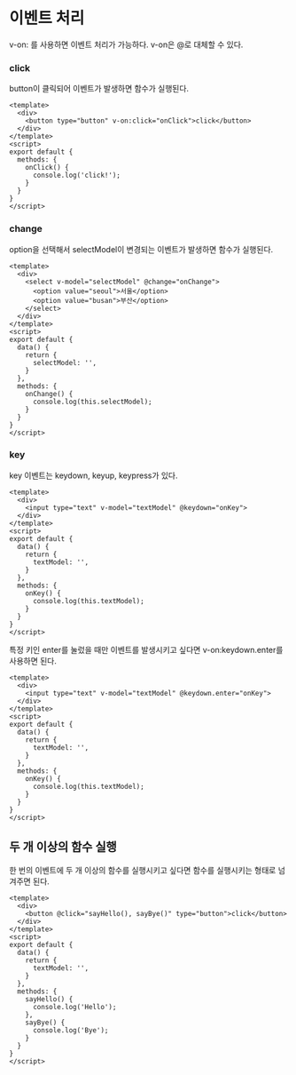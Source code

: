 # 이벤트 처리

v-on: 를 사용하면 이벤트 처리가 가능하다. v-on은 @로 대체할 수 있다.

### click

button이 클릭되어 이벤트가 발생하면 함수가 실행된다.

```
<template>
  <div>
    <button type="button" v-on:click="onClick">click</button>
  </div>
</template>
<script>
export default {
  methods: {
    onClick() {
      console.log('click!');
    }
  }
}
</script>
```

### change

option을 선택해서 selectModel이 변경되는 이벤트가 발생하면 함수가 실행된다.

```
<template>
  <div>
    <select v-model="selectModel" @change="onChange">
      <option value="seoul">서울</option>
      <option value="busan">부산</option>
    </select>
  </div>
</template>
<script>
export default {
  data() {
    return {
      selectModel: '',
    }
  },
  methods: {
    onChange() {
      console.log(this.selectModel);
    }
  }
}
</script>
```

### key

key 이벤트는 keydown, keyup, keypress가 있다. 

```
<template>
  <div>
    <input type="text" v-model="textModel" @keydown="onKey">
  </div>
</template>
<script>
export default {
  data() {
    return {
      textModel: '',
    }
  },
  methods: {
    onKey() {
      console.log(this.textModel);
    }
  }
}
</script>
```

특정 키인 enter를 눌렀을 때만 이벤트를 발생시키고 싶다면 v-on:keydown.enter를 사용하면 된다.

```
<template>
  <div>
    <input type="text" v-model="textModel" @keydown.enter="onKey">
  </div>
</template>
<script>
export default {
  data() {
    return {
      textModel: '',
    }
  },
  methods: {
    onKey() {
      console.log(this.textModel);
    }
  }
}
</script>
```

## 두 개 이상의 함수 실행

한 번의 이벤트에 두 개 이상의 함수를 실행시키고 싶다면 함수를 실행시키는 형태로 넘겨주면 된다.

```
<template>
  <div>
    <button @click="sayHello(), sayBye()" type="button">click</button>
  </div>
</template>
<script>
export default {
  data() {
    return {
      textModel: '',
    }
  },
  methods: {
    sayHello() {
      console.log('Hello');
    },
    sayBye() {
      console.log('Bye');
    }
  }
}
</script>
```
